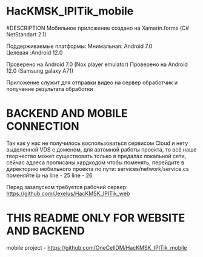 # HacKMSK_IPITik_mobile

#DESCRIPTION 
Мобильное приложение создано на Xamarin.forms (С# NetStandart 2.1) 

Поддерживаемые платформы:
Мнимальная: Android 7.0  
Целевая :Android 12.0

Проверено на Android 7.0 (Nox player emulator)
Проверено на Android 12.0 (Samsung galaxy A71)

Приложение служит для отправки видео  на сервер обработчик и получение результата обработки

# BACKEND AND MOBILE CONNECTION
Так как у нас не получилось воспользоваться сервисом Cloud и нету выделенной VDS с доменом, для автомной работы проекта, то всё наше творчество может существовать только в предалах локальной сети, сейчас адреса прописаны хардкодом чтобы поменять, перейдите в директорию мобильного проекта по пути: services/network/service.cs поменяйте ip нa
line - 25
line - 26

Перед зазапуском требуется рабочий сервер: https://github.com/Jexelus/HacKMSK_IPITik_web

# THIS README ONLY FOR WEBSITE AND BACKEND 
mobile project - https://github.com/OneCellDM/HacKMSK_IPITik_mobile
